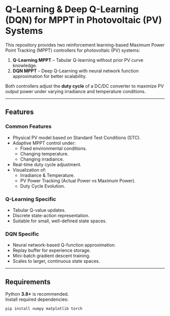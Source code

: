 # Q-Learning & Deep Q-Learning (DQN) for MPPT in Photovoltaic (PV) Systems

This repository provides two reinforcement learning-based Maximum Power Point Tracking (MPPT) controllers for photovoltaic (PV) systems:
1. **Q-Learning MPPT** – Tabular Q-learning without prior PV curve knowledge.
2. **DQN MPPT** – Deep Q-Learning with neural network function approximation for better scalability.

Both controllers adjust the **duty cycle** of a DC/DC converter to maximize PV output power under varying irradiance and temperature conditions.

---

## Features

### Common Features
- Physical PV model based on Standard Test Conditions (STC).
- Adaptive MPPT control under:
  - Fixed environmental conditions.
  - Changing temperature.
  - Changing irradiance.
- Real-time duty cycle adjustment.
- Visualization of:
  - Irradiance & Temperature.
  - PV Power Tracking (Actual Power vs Maximum Power).
  - Duty Cycle Evolution.

### Q-Learning Specific
- Tabular Q-value updates.
- Discrete state-action representation.
- Suitable for small, well-defined state spaces.

### DQN Specific
- Neural network-based Q-function approximation.
- Replay buffer for experience storage.
- Mini-batch gradient descent training.
- Scales to larger, continuous state spaces.

---

## Requirements

Python **3.8+** is recommended.  
Install required dependencies:

```bash
pip install numpy matplotlib torch
